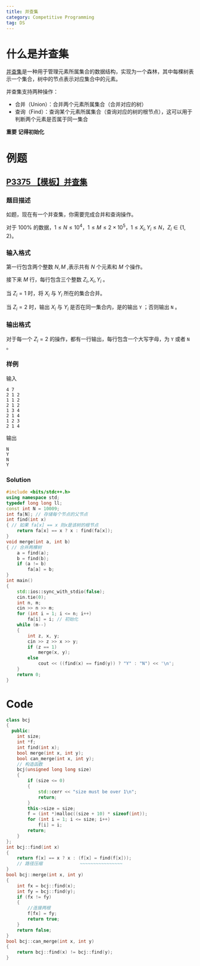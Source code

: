```yaml
---
title: 并查集
category: Competitive Programming
tag: DS
---
```

# 什么是并查集
[并查集](https://oi-wiki.org//ds/dsu/)是一种用于管理元素所属集合的数据结构，实现为一个森林，其中每棵树表示一个集合，树中的节点表示对应集合中的元素。

并查集支持两种操作：

- 合并（Union）：合并两个元素所属集合（合并对应的树）
- 查询（Find）：查询某个元素所属集合（查询对应的树的根节点），这可以用于判断两个元素是否属于同一集合

**重要** **记得初始化**

# 例题
## [P3375 【模板】并查集](https://www.luogu.com.cn/problem/P3367)

### 题目描述

如题，现在有一个并查集，你需要完成合并和查询操作。

对于 $100\%$ 的数据，$1\le N \le 10^4$，$1\le M \le 2\times 10^5$，$1 \le X_i, Y_i \le N$，$Z_i \in \{ 1, 2 \}$。 

### 输入格式

第一行包含两个整数 $N,M$ ,表示共有 $N$ 个元素和 $M$ 个操作。

接下来 $M$ 行，每行包含三个整数 $Z_i,X_i,Y_i$ 。

当 $Z_i=1$ 时，将 $X_i$ 与 $Y_i$ 所在的集合合并。

当 $Z_i=2$ 时，输出 $X_i$ 与 $Y_i$ 是否在同一集合内，是的输出 
 `Y` ；否则输出 `N` 。

### 输出格式

对于每一个 $Z_i=2$ 的操作，都有一行输出，每行包含一个大写字母，为 `Y` 或者 `N` 。

### 样例

输入

```
4 7
2 1 2
1 1 2
2 1 2
1 3 4
2 1 4
1 2 3
2 1 4
```

输出

```
N
Y
N
Y
```



### Solution

```cpp
#include <bits/stdc++.h>
using namespace std;
typedef long long ll;
const int N = 10009;
int fa[N]; // 存储每个节点的父节点
int find(int x)
{ // 如果 fa[x] == x 则x是该树的根节点
    return fa[x] == x ? x : find(fa[x]);
}
void merge(int a, int b)
{ // 合并两棵树
    a = find(a);
    b = find(b);
    if (a != b)
        fa[a] = b;
}
int main()
{
    std::ios::sync_with_stdio(false);
    cin.tie(0);
    int n, m;
    cin >> n >> m;
    for (int i = 1; i <= n; i++)
        fa[i] = i; // 初始化
    while (m--)
    {
        int z, x, y;
        cin >> z >> x >> y;
        if (z == 1)
            merge(x, y);
        else
            cout << ((find(x) == find(y)) ? "Y" : "N") << '\n';
    }
    return 0;
}
```

# Code
```c++
class bcj
{
  public:
    int size;
    int *f;
    int find(int x);
    bool merge(int x, int y);
    bool can_merge(int x, int y);
    // 构造函数
    bcj(unsigned long long size)
    {
        if (size <= 0)
        {
            std::cerr << "size must be over 1\n";
            return;
        }
        this->size = size;
        f = (int *)malloc((size + 10) * sizeof(int));
        for (int i = 1; i <= size; i++)
            f[i] = i;
        return;
    }
};
int bcj::find(int x)
{
    return f[x] == x ? x : (f[x] = find(f[x]));
    // 路径压缩              ~~~~~~~~~~~~~~~~
}
bool bcj::merge(int x, int y)
{
    int fx = bcj::find(x);
    int fy = bcj::find(y);
    if (fx != fy)
    {
        //连接两根
        f[fx] = fy;
        return true;
    }
    return false;
}
bool bcj::can_merge(int x, int y)
{
    return bcj::find(x) != bcj::find(y);
}
```